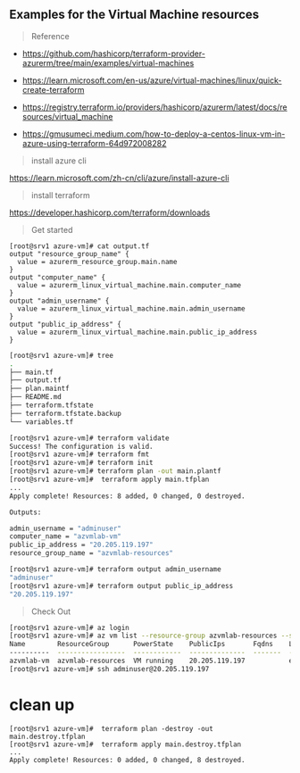 
## Examples for the Virtual Machine resources

>  Reference

- https://github.com/hashicorp/terraform-provider-azurerm/tree/main/examples/virtual-machines

- https://learn.microsoft.com/en-us/azure/virtual-machines/linux/quick-create-terraform

- https://registry.terraform.io/providers/hashicorp/azurerm/latest/docs/resources/virtual_machine

- https://gmusumeci.medium.com/how-to-deploy-a-centos-linux-vm-in-azure-using-terraform-64d972008282



> install azure cli

https://learn.microsoft.com/zh-cn/cli/azure/install-azure-cli
> install terraform 

https://developer.hashicorp.com/terraform/downloads

> Get started
```hcl
[root@srv1 azure-vm]# cat output.tf
output "resource_group_name" {
  value = azurerm_resource_group.main.name
}
output "computer_name" {
  value = azurerm_linux_virtual_machine.main.computer_name
}
output "admin_username" {
  value = azurerm_linux_virtual_machine.main.admin_username
}
output "public_ip_address" {
  value = azurerm_linux_virtual_machine.main.public_ip_address
}
```
```Bash
[root@srv1 azure-vm]# tree
.
├── main.tf
├── output.tf
├── plan.maintf
├── README.md
├── terraform.tfstate
├── terraform.tfstate.backup
└── variables.tf

[root@srv1 azure-vm]# terraform validate
Success! The configuration is valid.
[root@srv1 azure-vm]# terraform fmt
[root@srv1 azure-vm]# terraform init
[root@srv1 azure-vm]# terraform plan -out main.plantf
[root@srv1 azure-vm]#  terraform apply main.tfplan
...
Apply complete! Resources: 8 added, 0 changed, 0 destroyed.

Outputs:

admin_username = "adminuser"
computer_name = "azvmlab-vm"
public_ip_address = "20.205.119.197"
resource_group_name = "azvmlab-resources"

[root@srv1 azure-vm]# terraform output admin_username
"adminuser"
[root@srv1 azure-vm]# terraform output public_ip_address
"20.205.119.197"

```

> Check Out

```bash
[root@srv1 azure-vm]# az login
[root@srv1 azure-vm]# az vm list --resource-group azvmlab-resources --show-details -o table
Name        ResourceGroup      PowerState    PublicIps       Fqdns    Location    Zones
----------  -----------------  ------------  --------------  -------  ----------  -------
azvmlab-vm  azvmlab-resources  VM running    20.205.119.197           eastasia
[root@srv1 azure-vm]# ssh adminuser@20.205.119.197

```
# clean up 
```
[root@srv1 azure-vm]#  terraform plan -destroy -out main.destroy.tfplan
[root@srv1 azure-vm]#  terraform apply main.destroy.tfplan
...
Apply complete! Resources: 0 added, 0 changed, 8 destroyed.

```




